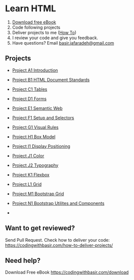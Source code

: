 # Learn HTML

1. [Download free eBook](https://codingwithbasir.com/download)
2. Code following projects
3. Deliver projects to me ([How To](https://codingwithbasir.com/how-to-deliver-projects/))
4. I review your code and give you feedback.
5. Have questions? Email [basir.jafaradeh@gmail.com](mailto:basir.jafaradeh@gmail.com)

## Projects

- [Project A1 Introduction ](project-htmlcss-a1-introduction)

- [Project B1 HTML Document Standards ](project-htmlcss-b1-htmlcss-document-standards)

- [Project C1 Tables](project-htmlcss-c1-tables)

- [Project D1 Forms](project-htmlcss-d1-forms)

- [Project E1 Semantic Web](project-htmlcss-e1-semantic-web)

- [Project F1 Setup and Selectors ](project-htmlcss-f1-setup-and-selectors)

- [Project G1 Visual Rules ](project-htmlcss-g1-visual-rules)

- [Project H1 Box Model](project-htmlcss-h1-box-model)

- [Project I1 Display Positioning](project-htmlcss-i1-display-positioning)

- [Project J1 Color](project-htmlcss-j1-color)

- [Project J2 Typography](project-htmlcss-j2-typography)

- [Project K1 Flexbox](project-htmlcss-k1-flexbox)

- [Project L1 Grid](project-htmlcss-l1-grid)

- [Project M1 Bootstrap Grid](project-htmlcss-m1-bootstrap-grid)

- [Project N1 Bootstrap Utilites and Components](project-htmlcss-n1-bootstrap-utilities-components)
-

## Want to get reviewed?

Send Pull Request. Check how to deliver your code: https://codingwithbasir.com/how-to-deliver-projects/

## Need help?

Download Free eBook https://codingwithbasir.com/download
